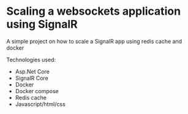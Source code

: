 # Scaling a websockets application using SignalR
A simple project on how to scale a SignalR app using redis cache and docker

Technologies used:
- Asp.Net Core
- SignalR Core
- Docker
- Docker compose
- Redis cache
- Javascript/html/css
